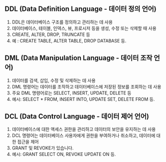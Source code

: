 ## DDL (Data Definition Language - 데이터 정의 언어)
1. DDL은 데이터베이스 구조를 정의하고 관리하는 데 사용
2. 데이터베이스, 테이블, 인덱스, 뷰, 프로시저 등을 생성, 수정 또는 삭제할 때 사용
3. CREATE, ALTER, DROP, TRUNCATE 등
4. 예 :  CREATE TABLE, ALTER TABLE, DROP DATABASE 등.

## DML (Data Manipulation Language - 데이터 조작 언어)
1. 데이터를 검색, 삽입, 수정 및 삭제하는 데 사용
2. DML 명령어는 데이터를 조작하고 데이터베이스에 저장된 정보를 조회하는 데 사용
3. 주요 DML 명령어로는 SELECT, INSERT, UPDATE, DELETE 등
4. 예시: SELECT * FROM, INSERT INTO, UPDATE SET, DELETE FROM 등.

## DCL (Data Control Language - 데이터 제어 언어)
1. 데이터베이스에 대한 액세스 권한을 관리하고 데이터의 보안을 유지하는 데 사용
2. DCL 명령어는 데이터베이스 사용자에게 권한을 부여하거나 취소하고, 데이터에 대한 접근을 제어
3. GRANT 및 REVOKE가 있습니다.
4. 예시: GRANT SELECT ON, REVOKE UPDATE ON 등.
